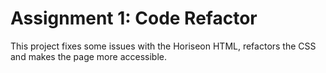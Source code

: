 # Assignment 1: Code Refactor

This project fixes some issues with the Horiseon HTML, refactors the CSS and makes the page more accessible.